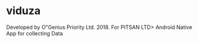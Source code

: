 # viduza
Developed by O"Genius Priority Ltd.
2018.
For PITSAN LTD>
Android Native App for collecting Data
